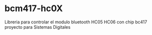 # bcm417-hc0X
Libreria para controlar el modulo bluetooth HC05 HC06 con chip bc417
proyecto para Sistemas Digitales
